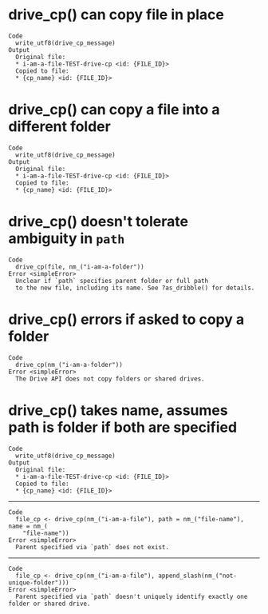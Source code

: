 # drive_cp() can copy file in place

    Code
      write_utf8(drive_cp_message)
    Output
      Original file:
      * i-am-a-file-TEST-drive-cp <id: {FILE_ID}>
      Copied to file:
      * {cp_name} <id: {FILE_ID}>

# drive_cp() can copy a file into a different folder

    Code
      write_utf8(drive_cp_message)
    Output
      Original file:
      * i-am-a-file-TEST-drive-cp <id: {FILE_ID}>
      Copied to file:
      * {cp_name} <id: {FILE_ID}>

# drive_cp() doesn't tolerate ambiguity in `path`

    Code
      drive_cp(file, nm_("i-am-a-folder"))
    Error <simpleError>
      Unclear if `path` specifies parent folder or full path
      to the new file, including its name. See ?as_dribble() for details.

# drive_cp() errors if asked to copy a folder

    Code
      drive_cp(nm_("i-am-a-folder"))
    Error <simpleError>
      The Drive API does not copy folders or shared drives.

# drive_cp() takes name, assumes path is folder if both are specified

    Code
      write_utf8(drive_cp_message)
    Output
      Original file:
      * i-am-a-file-TEST-drive-cp <id: {FILE_ID}>
      Copied to file:
      * {cp_name} <id: {FILE_ID}>

---

    Code
      file_cp <- drive_cp(nm_("i-am-a-file"), path = nm_("file-name"), name = nm_(
        "file-name"))
    Error <simpleError>
      Parent specified via `path` does not exist.

---

    Code
      file_cp <- drive_cp(nm_("i-am-a-file"), append_slash(nm_("not-unique-folder")))
    Error <simpleError>
      Parent specified via `path` doesn't uniquely identify exactly one folder or shared drive.

